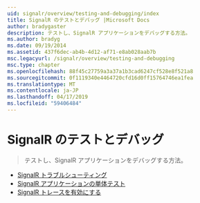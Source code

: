 ```yaml
---
uid: signalr/overview/testing-and-debugging/index
title: SignalR のテストとデバッグ |Microsoft Docs
author: bradygaster
description: テストし、SignalR アプリケーションをデバッグする方法。
ms.author: bradyg
ms.date: 09/19/2014
ms.assetid: 437f6dec-ab4b-4d12-af71-e8ab028aab7b
msc.legacyurl: /signalr/overview/testing-and-debugging
msc.type: chapter
ms.openlocfilehash: 88f45c27759a3a37a1b3cad6247cf528e8f521a8
ms.sourcegitcommit: 0f1119340e4464720cfd16d0ff15764746ea1fea
ms.translationtype: MT
ms.contentlocale: ja-JP
ms.lasthandoff: 04/17/2019
ms.locfileid: "59406484"
---
```

# <a name="signalr-testing-and-debugging"></a>SignalR のテストとデバッグ

> テストし、SignalR アプリケーションをデバッグする方法。


- [SignalR トラブルシューティング](troubleshooting.md)
- [SignalR アプリケーションの単体テスト](unit-testing-signalr-applications.md)
- [SignalR トレースを有効にする](enabling-signalr-tracing.md)
